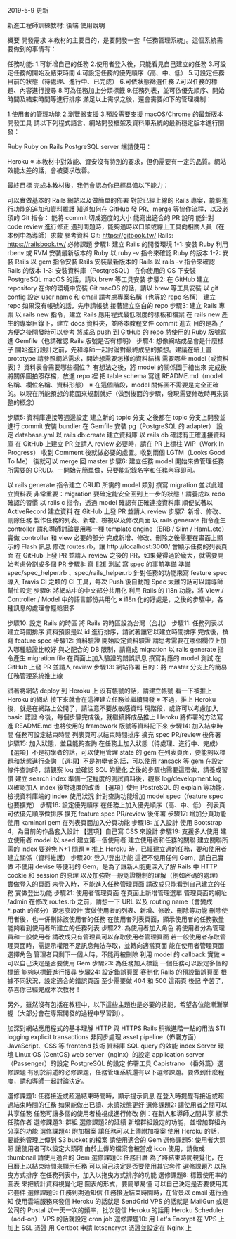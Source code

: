 2019-5-9 更新

新進工程師訓練教材: 後端
使用說明

概要
開發需求
本教材的主要目的，是要開發一套「任務管理系統」。這個系統需要做到的事情有：

任務功能:
1.可新增自己的任務
2.使用者登入後，只能看見自己建立的任務
3.可設定任務的開始及結束時間
4.可設定任務的優先順序（高、中、低）
5.可設定任務目前的狀態（待處理、進行中、已完成）
6.可依狀態篩選任務
7.可以任務的標題、內容進行搜尋
8.可為任務加上分類標籤
9.任務列表，並可依優先順序、開始時間及結束時間等進行排序
滿足以上需求之後，還會需要如下的管理機制：

1.使用者的管理功能
2.瀏覽器支援
3.預設需要支援 macOS/Chrome 的最新版本
開發工具
請以下列程式語言、網站開發框架及資料庫系統的最新穩定版本進行開發：

Ruby
Ruby on Rails
PostgreSQL
server 端請使用：

Heroku
※ 本教材中對效能、資安沒有特別的要求，但仍需要有一定的品質。網站效能太差的話，會被要求改善。

最終目標
完成本教材後，我們會認為你已經具備以下能力：

可以實做基本的 Rails 網站以及做簡單的佈署
對於已經上線的 Rails 專案，能夠進行功能的追加和資料維護
知道如何在 GitHub 發 PR、merge 等協作流程，以及必須的 Git 指令：
能將 commit 切成適度的大小
能寫出適合的 PR 說明
能針對 code review 進行修正
遇到問題時，能夠適時以口頭或線上工具向相關人員（在本例中為導師）求救
參考資料
Git: https://gitbook.tw/
Rails: https://railsbook.tw/
必修課題
步驟1: 建立 Rails 的開發環境
1-1: 安裝 Ruby
利用 rbenv 或 RVM 安裝最新版本的 Ruby
以 ruby -v 指令來確認 Ruby 的版本
1-2: 安裝 Rails
以 gem 指令安裝 Rails
安裝最新版本的 Rails
以 rails -v 指令來確認 Rails 的版本
1-3: 安裝資料庫（PostgreSQL）
在你使用的 OS 下安裝 PostgreSQL
macOS 的話，請以 brew 等工具安裝
步驟2: 在 GitHub 建立 repository
在你的環境中安裝 Git
macOS 的話，請以 brew 等工具安裝
以 git config 設定 user name 和 email
請考慮專案名稱（也等於 repo 名稱）
建立 repo
如果沒有帳號的話，先申請帳號
接著建立空白的 repo
步驟3: 建立 Rails 專案
以 rails new 指令，建立 Rails 應用程式最低限度的樣板和檔案
在 rails new 產生的專案目錄下，建立 docs 資料夾，並將本教程文件 commit 進去
目的是為了方便之後開發時可以參考
將成品 push 到 GitHub 的 repo
將使用的 Ruby 版號寫進 Gemfile（也請確認 Rails 版號是否有標明）
步驟4: 想像網站成品會是什麼樣子
開始進行設計之前，先和導師一起討論對最終成品的預想。建議在紙上畫 prototype
請參照網站需求，開始想需要怎樣的資料結構
需要哪些 model (或資料表)？
資料表會需要哪些欄位？
有想法之後，將 model 的關係圖手繪出來
完成後將關係圖拍照存檔，放進 repo 裡
把 table schema 寫進 README.md（model 名稱、欄位名稱、資料形態）
※ 在這個階段，model 關係圖不需要是完全正確的。以現在所能預想的範圍來規劃就好（做到後面的步驟，發現需要修改時再來調整的概念）

步驟5: 資料庫連接等週邊設定
建立新的 topic 分支
之後都在 topic 分支上開發並進行 commit
安裝 bundler
在 Gemfile 安裝 pg（PostgreSQL 的 adapter）
設定 database.yml
以 rails db:create 建立資料庫
以 rails db 確認有正確連接資料庫
在 GitHub 上建立 PR 並請人 review
必要時，請在 PR 上標柱 WIP（Work In Progress）
收到 Comment 後就做必要的處置。收到兩個 LGTM（Looks Good To Me） 後就可以 merge 回 master
步驟6: 建立任務 model
開始來做管理任務所需要的 CRUD。一開始先簡單做，只要能記錄名字和任務內容即可。

以 rails generate 指令建立 CRUD 所需的 model 類別
撰寫 migration 並以此建立資料表
非常重要：migration 要確定能安全回到上一步的狀態！請養成以 redo 確認的習慣
以 rails c 指令，透過 model 確認有正確連接資料庫
順便試著以 ActiveRecord 建立資料
在 GitHub 上發 PR 並請人 review
步驟7: 新增、修改、刪除任務
製作任務的列表、新增、檢視以及修改頁面
以 rails generate 指令產生 controller
請和導師討論要用哪一種 template engine（ERB / Slim / Haml..etc）
實做 controller 和 view 必要的部分
完成新增、修改、刪除之後需要在畫面上顯示的 Flash 訊息
修改 routes.rb，讓 http://localhost:3000/ 會顯示任務的列表頁面
在 GitHub 上發 PR 並請人 review
之後的 PR，如果覺得過於龐大，就需要開始考慮分割成多個 PR
步驟8: 寫 E2E 測試
寫 spec 的事前準備
準備 spec/spec_helper.rb 、spec/rails_helper.rb
針對任務的功能來寫 feature spec
導入 Travis CI 之類的 CI 工具，每次 Push 後自動跑 Spec
太難的話可以請導師幫忙設定
步驟9: 將網站中的中文部分共用化
利用 Rails 的 i18n 功能，將 View / Controller / Model 中的語言部份共用化
※ i18n 化的好處是，之後的步驟中，各種訊息的處理會輕鬆很多

步驟10: 設定 Rails 的時區
將 Rails 的時區設為台灣（台北）
步驟11: 任務列表以建立時間排序
資料預設是以 id 進行排序，請試著讓它以建立時間排序
完成後，撰寫 feature spec
步驟12: 資料驗證
開始設定資料驗證
請思考需要在哪個欄位上加入哪種驗證比較好
與之配合的 DB 限制，請寫成 migration
以 rails generate 指令產生 migration file
在頁面上加入驗證的錯誤訊息
撰寫對應的 model 測試
在 GitHub 上發 PR 並請人 review
步驟13: 網站佈署
目的：將 master 分支上的簡易任務管理系統推上線

試著將網站 deploy 到 Heroku 上
沒有帳號的話，請建立帳號
看一下被推上 Heroku 的網站
接下來就會在這裡建立任務並繼續開發
※ 不過，推上 Heroku 後，就是在網路上公開了，請注意不要放敏感資料
現階段，或許可以考慮加入 basic 認證
今後，每個步驟完成後，就繼續將成品推上 Heroku
將佈署的方法寫進 README.md
也將使用的 framework 版號等資料記下來
步驟14: 加入結束時間
任務可設定結束時間
列表頁可以結束時間排序
擴充 spec
PR/review 後佈署
步驟15: 加入狀態，並且能夠查詢
在任務上加入狀態（待處理、進行中、完成）
【選項】不是初學者的話，可以使用管理 state 的 gem
在列表頁面，要能夠以標題和狀態進行查詢
【選項】不是初學者的話，可以使用 ransack 等 gem
在設定條件查詢時，請觀察 log 並確認 SQL 的變化
之後的步驟也需要這麼做，請養成習慣
建立 search index
準備一定程度的測試資料後，觀察 log/development.log 以確認加入 index 後對速度的改善
【選項】使用 PostreSQL 的 explain 等功能，檢視資料庫端的 index 使用狀況
針對查詢功能增加 model spec（feature spec 也要擴充）
步驟16: 設定優先順序
在任務上加入優先順序（高、中、低）
列表頁可依優先順序做排序
擴充 feature spec
PR/review 後佈署
步驟17: 增加分頁功能
使用 kaminari gem 在列表頁面加入分頁功能
步驟18: 加入設計
使用 Bootstrap 4，為目前的作品套入設計
【選項】自己寫 CSS 來設計
步驟19: 支援多人使用
建立使用者 model
以 seed 建立第一個使用者
建立使用者和任務的關聯
建立關聯所需的 index
要避免 N+1 問題
※ 推上 Heroku 時，已經建立過的任務，要和使用者建立關係（資料維護）
步驟20: 登入/登出功能
這裡不使用任何 Gem，請自己實做
不使用 devise 等便利的 Gem，是為了讓新人能更深入了解 Rails 中 HTTP cookie 和 session 的原理
以及加強對一般認證機制的理解（例如密碼的處理）
實做登入的頁面
未登入時，不能進入任務管理頁面
請改成只能看到自己建立的任務
實做登出功能
步驟21: 使用者管理頁面
在頁面上新增管理選單
管理頁面的網址 /admin
在修改 routes.rb 之前，請想一下 URL 以及 routing name（會變成 *_path 的部分）要怎麼設計
實做使用者的列表、新增、修改、刪除等功能
刪除使用者後，也一併刪除該使用者的任務
在使用者列表頁面，顯示使用者的任務數量
能夠看到使用者所建立的任務列表
步驟22: 為使用者加入角色
將使用者分為管理員和一般使用者
請改成只有管理員可以存取使用者管理頁面
若一般使用者存取管理頁面時，需提示權限不足訊息無法存取，並轉向適當頁面
能在使用者管理頁面選擇角色
管理者只剩下一個人時，不能再被刪除
利用 model 的 callback 實做
※ 可以自己決定是否要使用 Gem
步驟23: 為任務加入標籤
一個任務可以設定多個的標籤
能夠以標籤進行搜尋
步驟24: 設定錯誤頁面
客制化 Rails 的預設錯誤頁面
根據不同狀況，設定適合的錯誤頁面
至少需要做 404 和 500 這兩頁
後記
辛苦了，恭喜你已經完成本次教材！

另外，雖然沒有包括在教程中，以下這些主題也是必要的技能，希望各位能漸漸掌握（大部分會在專案開發的過程中學習到）。

加深對網站應用程式的基本理解
HTTP 與 HTTPS
Rails 稍微進階一點的用法
STI
logging
explicit transactions
非同步處理
asset pipeline（佈署方面）
JavaScript、CSS 等 frontend 技術
資料庫
SQL
query 的效能
index
Server 環境
Linux OS (CentOS)
web server（nginx）的設定
application server（Passenger）的設定
PostgreSQL 的設定
佈署工具
Capistrano
（番外篇）選修課題
有別於前述的必修課題，任務管理系統還有以下選修課題。要做到什麼程度，請和導師一起討論決定。

選修課題1: 任務接近或超過結束時間時，顯示提示訊息
在登入時提醒有接近或超過結束時間的任務
如果能做出已讀、未讀狀態更好
選修課題2: 讓使用者之間可以共享任務
任務可讓多個的使用者檢視或進行修改
例：在新人和導師之間共享
顯示任務作者
選修課題3: 群組
選修課題2的延續
新增群組設定的功能，並增加群組內分享的功能
選修課題4: 附加檔案
讓任務可以上傳附加檔案
使用 Heroku 的話，要能夠管理上傳到 S3 bucket 的檔案
請使用適合的 Gem
選修課題5: 使用者大頭照
讓使用者可以設定大頭照
由於上傳的檔案會被當成 icon 使用，請做成 thumbnail
請使用適合的 Gem
選修課題6: 任務日曆
為了將結束時間視覺化，在日曆上以結束時間來顯示任務
可以自己決定是否要使用其它套件
選修課題7: 以拖曳方式排序
在任務列表中，加入以拖曳方式排序的功能
選修課題8: 標籤使用率的圖表
來把統計資料視覺化吧
圖表的形式，要簡單易懂
可以自己決定是否要使用其它套件
選修課題9: 任務到期通知信
任務接近結束時間時，在背景以 email 進行通知
使用雲端服務來發信
Heroku 的話就是 SendGrid
VPS 的話就是 MailGun 或是公司的 Postal
以一天一次的頻率，批次發信
Heroku 的話用 Heroku Scheduler（add-on）
VPS 的話就設定 cron job
選修課題10: 用 Let's Encrypt 在 VPS 上加上 SSL 憑證
用 Certbot 申請 letsencrypt 憑證並設定在 Nginx 上